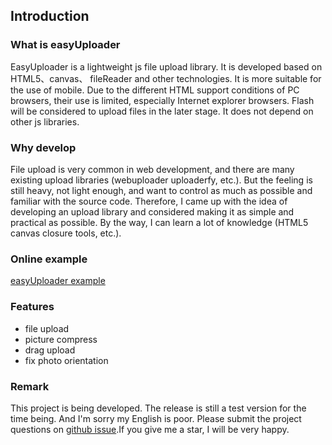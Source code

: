 ## Introduction

### What is easyUploader

EasyUploader is a lightweight js file upload library. It is developed based on HTML5、canvas、 fileReader and other technologies. It is more suitable for the use of mobile. Due to the different HTML support conditions of PC browsers, their use is limited, especially Internet explorer browsers. Flash will be considered to upload files in the later stage. It does not depend on other js libraries.

### Why develop

File upload is very common in web development, and there are many existing upload libraries (webuploader uploaderfy, etc.). But the feeling is still heavy, not light enough, and want to control as much as possible and familiar with the source code. Therefore, I came up with the idea of developing an upload library and considered making it as simple and practical as possible. By the way, I can learn a lot of knowledge (HTML5 canvas closure tools, etc.).

### Online example

[easyUploader example](http://test.hillpy.com/easyuploader/index.html)

### Features

* file upload
* picture compress
* drag upload
* fix photo orientation

### Remark

This project is being developed. The release is still a test version for the time being. And I'm sorry my English is poor. Please submit the project questions on [github issue](https://github.com/hillpy/easyUploader/issues "github issue").If you give me a star, I will be very happy.